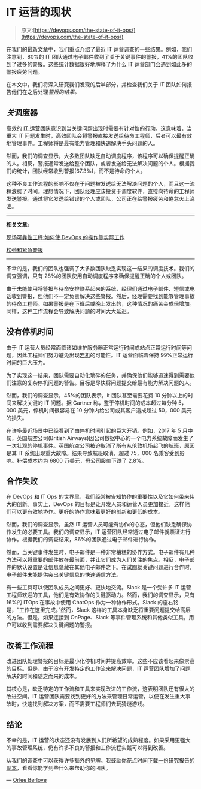 # IT 运营的现状

> 原文:[https://devops.com/the-state-of-it-ops/](https://devops.com/the-state-of-it-ops/)

在我们的[最新文章](https://devops.com/state-alerting-it-ops-world/)中，我们重点介绍了最近 IT 运营调查的一些结果。例如，我们注意到，80%的 IT 团队通过电子邮件收到了关于关键事件的警报，41%的团队收到了过多的警报。这些统计数据很好地解释了为什么 IT 运营部门会遇到如此多的警报疲劳问题。

在本文中，我们将深入研究我们发现的后半部分，并检查我们关于 IT 团队如何报告他们在之后处理*警报的结果。*

## ***关*调度器**

高效的 [IT 运营](https://www.onpage.com/it-operations/)团队意识到当关键问题出现时需要有针对性的行动。这意味着，当重大 IT 问题发生时，高效团队会将警报直接发送给待命工程师，后者可以最有效地管理事件。工程师将是最有能力管理和快速解决手头问题的人。

然而，我们的调查显示，大多数团队缺乏自动调度程序，该程序可以确保提醒正确的人。相反，警报通常发送给整个团队，或者发送给无法解决问题的个人。根据我们的统计，团队经常收到警报(67.3%)，而不是待命的个人。

这种不良工作流程的影响不仅在于问题被发送给无法解决问题的个人，而且这一流程浪费了时间。理想情况下，团队经理应该投资于调度软件，直接向待命的工程师发送警报。通过将它发送给错误的个人或团队，公司正在给警报疲劳和倦怠火上浇油。

* * *

**相关文章:**

[现场可靠性工程:如何使 DevOps 的操作侧实际工作](https://devops.com/site-reliability-engineering-make-operations-side-devops-actually-work/)

[松弛和紧急警报](https://devops.com/downloads/slack-critical-alerting/)

* * *

不幸的是，我们的团队也强调了大多数团队缺乏实现这一结果的调度技术。我们的调查强调，只有 28%的团队使用自动调度程序来确保提醒正确的个人或团队。

由于未能使用将警报与待命安排联系起来的系统，经理们通过电子邮件、短信或电话收到警报，但他们不一定负责解决这些警报。然后，经理需要找到能够管理事故的待命工程师。如果警报是在下班后或晚上发出的，这种情况的痛苦会成倍增加。同样，这种工作流程会导致解决问题的时间大大延迟。

## **没有停机时间**

由于 IT 运营人员经常面临诸如维护服务器正常运行时间或站点正常运行时间等问题，因此工程师们努力避免出现[宕机](https://www.onpage.com/onpage-can-help-your-team-fight-it-downtime/)的可能性。IT 运营面临着保持 99%正常运行时间的巨大压力。

为了实现这一结果，团队需要自动化琐碎的任务，并确保他们能够迅速得到需要他们注意的复杂停机问题的警告。目标是尽快将问题提交给最有能力解决问题的人。

然而，我们的调查显示，45%的团队表示，it 团队甚至需要花费 10 分钟以上的时间来解决关键的 IT 问题。据 Gartner 称，鉴于停机时间的成本超过每分钟 5，000 美元，停机时间很容易在 10 分钟内给公司或其客户造成超过 50，000 美元的损失。

在许多最近场景中已经看到了由停机时间引起的巨大开销。例如，2017 年 5 月中旬，英国航空公司(British Airways)因公司数据中心的一个电力系统故障而发生了一次壮观的停机事件。英国航空公司被迫取消了所有从伦敦机场起飞的航班，原因是其 IT 系统出现重大故障。结果导致航班取消，超过 75，000 名乘客受到影响。补偿成本约为 6800 万美元，母公司股价下跌了 2.8%。

## **合作失败**

在 DevOps 和 IT Ops 的世界里，我们经常被告知协作的重要性以及它如何带来伟大的创新。事实上，DevOps 的目标是让开发人员和运营人员更加接近，这样他们可以更有效地协作。更好的协作意味着更好的创新和更低的成本。

然而，我们的调查显示，虽然 IT 运营人员可能有协作的心态，但他们缺乏确保协作发生的必要工具。我们的调查显示，IT 运营团队经常通过电子邮件就票证进行协作。根据我们的调查结果，86%的团队通过电子邮件进行协作。

然而，当关键事件发生时，电子邮件是一种非常糟糕的协作方式。电子邮件有几种方法可以将重要的邮件放在最前面，并让它们成为人们关注的焦点。相反，电子邮件的默认设置是让信息隐藏在其他电子邮件之下。在试图就关键问题进行合作时，电子邮件未能提供突出关键信息的快速通信方法。

有一些工具可以使团队成员之间更好、更快地交流。Slack 是一个受许多 IT 运营工程师欢迎的工具，他们是有效协作的关键驱动力。然而，我们的调查显示，只有 16%的 ITOps 在事故中使用 ChatOps 作为一种协作形式。Slack 的座右铭是，“工作在这里完成。”然而，Slack 这样的工具本身缺乏将重要问题提交给高层的方法。但是，如果连接到 OnPage、Slack 等事件管理系统和其他类似工具，用户可以收到需要解决关键问题的警报。

## **改善工作流程**

改进团队处理警报的目标是最小化停机时间并提高效率。这些不应该看起来像崇高的目标。但是，由于没有开发特定的工作流来解决问题，IT 运营团队增加了问题解决的时间和随之而来的成本。

其核心是，缺乏特定的工作流和工具来实现改进的工作流，这表明团队还有很大的改进空间。IT 运营团队需要找到更好的方法来管理日常运营，以便在发生重大事故时，快速找到解决方案，而不需要工程师们去玩猜谜游戏。

## **结论**

不幸的是，IT 运营的状态还没有发展到人们所希望的成熟程度。如果采用更强大的事故管理系统，仍有许多不良的警报和工作流程实践可以得到改善。

从我们的调查中可以获得许多额外的见解。我鼓励你花点时间[下载一份研究报告的副本](https://www.onpage.com/the-state-of-it-operations-ebook/)，看看你能学到些什么来帮助你的团队。

— [Orlee Berlove](https://devops.com/author/orelee-berlove/)